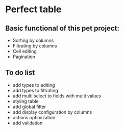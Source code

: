 # Perfect table

## Basic functional of this pet project:
* Sorting by columns
* Filtrating by columns
* Cell editing
* Pagination

## To do list 
* add types to editing
* add types to filtrating
* add multi select to fields with multi values
* styling table
* add global filter
* add display configuration by columns 
* actions optimization
* add validation